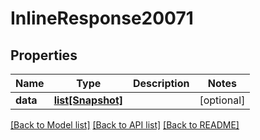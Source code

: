 # InlineResponse20071

## Properties
Name | Type | Description | Notes
------------ | ------------- | ------------- | -------------
**data** | [**list[Snapshot]**](Snapshot.md) |  | [optional] 

[[Back to Model list]](../README.md#documentation-for-models) [[Back to API list]](../README.md#documentation-for-api-endpoints) [[Back to README]](../README.md)

